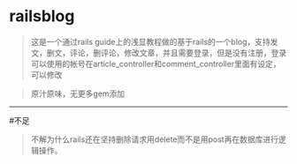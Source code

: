 # railsblog

>这是一个通过rails guide上的浅显教程做的基于rails的一个blog，支持发文，删文，评论，删评论，修改文章，并且需要登录，但是没有注册，登录可以使用的帐号在article_controller和comment_controller里面有设定，可以修改

>原汁原味，无更多gem添加

***


#不足

>不解为什么rails还在坚持删除请求用delete而不是用post再在数据库进行逻辑操作。
